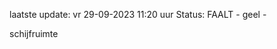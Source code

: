 laatste update: 
vr 29-09-2023 11:20   uur 
Status: FAALT - geel - 
<div class="service Y">schijfruimte</div>